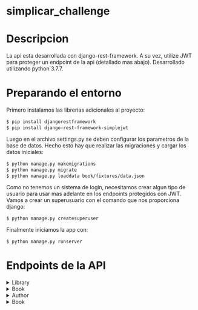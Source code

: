 # simplicar_challenge

# Descripcion

La api esta desarrollada con django-rest-framework. A su vez, utilize JWT para proteger un endpoint de la api (detallado mas abajo).
Desarrollado utilizando python 3.7.7.

# Preparando el entorno

Primero instalamos las librerias adicionales al proyecto:
```
$ pip install djangorestframework
$ pip install django-rest-framework-simplejwt
```
Luego en el archivo settings.py se deben configurar los parametros de la base de datos. Hecho esto hay que realizar las migraciones y cargar los datos iniciales:
```
$ python manage.py makemigrations
$ python manage.py migrate
$ python manage.py loaddata book/fixtures/data.json
```
Como no tenemos un sistema de login, necesitamos crear algun tipo de usuario para usar mas adelante en los endpoints protegidos con JWT. Vamos a crear un superusuario con el comando que nos proporciona django:
```
$ python manage.py createsuperuser
```

Finalmente iniciamos la app con:
```
$ python manage.py runserver
```

# Endpoints de la API

<details>
<summary> Library  </summary>

| Path | Method | Body example |
| --- | --- | --- |
| /domaind/api/library/**{id}** | GET | - |
| /domain/api/library/**{id}** | POST | ```{ "name": "William Mendez" } ``` |
| /domain/api/library/ | PUT | ```{ "name": "William Mendez" } ``` |

</details>

<details>
<summary> Book  </summary>

| Path | Method | Body example |
| --- | --- | --- |
| /domaind/api/book/**{id}** | GET | - |
| /domain/api/book/**{id}** | POST | ```{ "title": "Libro modificado", "author": 61, "libraries": [1, 2] } ``` |
| /domain/api/book/ | PUT | ```{ "title": "Nuevo libro", "author": 61, "libraries": [1, 2] } ``` |
| /domain/api/book/search?text=**{texto}** | GET | - |
</details>

<details>
<summary> Author </summary>

| Path | Method | Body example |
| --- | --- | --- |
| /domaind/api/author/**{id}** | GET | - |
| /domain/api/author/**{id}** | POST | ```{ "first_name": "Lisa", "last_name": "Rivera" } ``` |
| /domain/api/book/ | PUT | ```{ "first_name": "Nuevo", "last_name": "Nuevo" } ``` |
</details>

<details>
<summary> Book  </summary>

| Path | Method | Body example |
| --- | --- | --- |
| /domaind/api/leads/ | POST | ``` { "email": "reekremag@gmail.com", "fullname": "Mauro", "phone": "1115161718", "library": 1 } ``` |


Esta ruta esta protegida con JWT. Para poder utilizarla es necesario incluir en el head un token de acceso. Para obtener el token es necesario hacer un POST al path **/domain/api/token/** con el usuario y contraseña generado al principio (ya que no hay implementado un login), como se ve en la imagen:

![Imagen 1](/images/imagen_1.jpg)

Generado el token, podemos hacer el POST a **/domaind/api/leads/** tal como esta en la tabla de arriba, incluyendo el token en el header:

![Imagen 2](/images/imagen_2.jpg)

Este token expira cada 5 minutos, para obtener un nuevo token hay que hacer un POST al path **/domain/api/token/refresh/** indicando el token refresh que obtuvimos en el primer paso:

![Imagen 3](/images/imagen_3.jpg)

</details>


